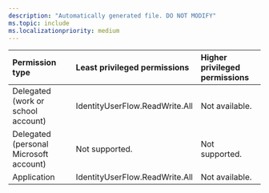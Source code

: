 ```yaml
---
description: "Automatically generated file. DO NOT MODIFY"
ms.topic: include
ms.localizationpriority: medium
---
```


|Permission type|Least privileged permissions|Higher privileged permissions|
|:---|:---|:---|
|Delegated (work or school account)|IdentityUserFlow.ReadWrite.All|Not available.|
|Delegated (personal Microsoft account)|Not supported.|Not supported.|
|Application|IdentityUserFlow.ReadWrite.All|Not available.|


